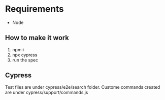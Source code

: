 # Requirements
- Node

## How to make it work 
1. npm i
2. npx cypress
3. run the spec

## Cypress
Test files are under cypress/e2e/search folder.
Custome commands created are under cypress/support/commands.js